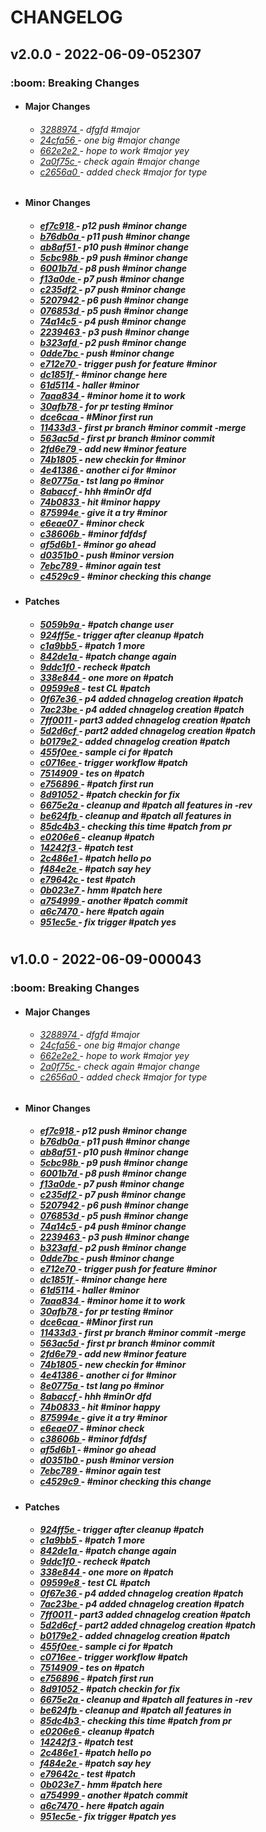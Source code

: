 <h1>CHANGELOG</h1><h2>v2.0.0 - 2022-06-09-052307</h2><h3>:boom: Breaking Changes</h3> <ul><li><h4>Major Changes</h4></li> <ul><h6> <li><a href='https://github.com/nostradini/myrepo3/commit/3288974'> 3288974 </a> - dfgfd #major </li> <li><a href='https://github.com/nostradini/myrepo3/commit/24cfa56'> 24cfa56 </a> - one big #major change </li> <li><a href='https://github.com/nostradini/myrepo3/commit/662e2e2'> 662e2e2 </a> - hope to work #major yey </li> <li><a href='https://github.com/nostradini/myrepo3/commit/2a0f75c'> 2a0f75c </a> - check again #major change </li> <li><a href='https://github.com/nostradini/myrepo3/commit/c2656a0'> c2656a0 </a> - added check #major for type </li></h6></ul> <li><h4>Minor Changes</h4></li> <ul><h5> <li><a href='https://github.com/nostradini/myrepo3/commit/ef7c918'> ef7c918 </a> - p12 push #minor change </li> <li><a href='https://github.com/nostradini/myrepo3/commit/b76db0a'> b76db0a </a> - p11 push #minor change </li> <li><a href='https://github.com/nostradini/myrepo3/commit/ab8af51'> ab8af51 </a> - p10 push #minor change </li> <li><a href='https://github.com/nostradini/myrepo3/commit/5cbc98b'> 5cbc98b </a> - p9 push #minor change </li> <li><a href='https://github.com/nostradini/myrepo3/commit/6001b7d'> 6001b7d </a> - p8 push #minor change </li> <li><a href='https://github.com/nostradini/myrepo3/commit/f13a0de'> f13a0de </a> - p7 push #minor change </li> <li><a href='https://github.com/nostradini/myrepo3/commit/c235df2'> c235df2 </a> - p7 push #minor change </li> <li><a href='https://github.com/nostradini/myrepo3/commit/5207942'> 5207942 </a> - p6 push #minor change </li> <li><a href='https://github.com/nostradini/myrepo3/commit/076853d'> 076853d </a> - p5 push #minor change </li> <li><a href='https://github.com/nostradini/myrepo3/commit/74a14c5'> 74a14c5 </a> - p4 push #minor change </li> <li><a href='https://github.com/nostradini/myrepo3/commit/2239463'> 2239463 </a> - p3 push #minor change </li> <li><a href='https://github.com/nostradini/myrepo3/commit/b323afd'> b323afd </a> - p2 push #minor change </li> <li><a href='https://github.com/nostradini/myrepo3/commit/0dde7bc'> 0dde7bc </a> - push #minor change </li> <li><a href='https://github.com/nostradini/myrepo3/commit/e712e70'> e712e70 </a> - trigger push for feature #minor </li> <li><a href='https://github.com/nostradini/myrepo3/commit/dc1851f'> dc1851f </a> - #minor change here </li> <li><a href='https://github.com/nostradini/myrepo3/commit/61d5114'> 61d5114 </a> - haller #minor </li> <li><a href='https://github.com/nostradini/myrepo3/commit/7aaa834'> 7aaa834 </a> - #minor home it to work </li> <li><a href='https://github.com/nostradini/myrepo3/commit/30afb78'> 30afb78 </a> - for pr testing #minor </li> <li><a href='https://github.com/nostradini/myrepo3/commit/dce6caa'> dce6caa </a> - #Minor first run </li> <li><a href='https://github.com/nostradini/myrepo3/commit/11433d3'> 11433d3 </a> - first pr branch #minor commit -merge </li> <li><a href='https://github.com/nostradini/myrepo3/commit/563ac5d'> 563ac5d </a> - first pr branch #minor commit </li> <li><a href='https://github.com/nostradini/myrepo3/commit/2fd6e79'> 2fd6e79 </a> - add new #minor feature </li> <li><a href='https://github.com/nostradini/myrepo3/commit/74b1805'> 74b1805 </a> - new checkin for #minor </li> <li><a href='https://github.com/nostradini/myrepo3/commit/4e41386'> 4e41386 </a> - another ci for #minor </li> <li><a href='https://github.com/nostradini/myrepo3/commit/8e0775a'> 8e0775a </a> - tst lang po #minor </li> <li><a href='https://github.com/nostradini/myrepo3/commit/8abaccf'> 8abaccf </a> - hhh #minOr dfd </li> <li><a href='https://github.com/nostradini/myrepo3/commit/74b0833'> 74b0833 </a> - hit #minor happy </li> <li><a href='https://github.com/nostradini/myrepo3/commit/875994e'> 875994e </a> - give it a try #minor </li> <li><a href='https://github.com/nostradini/myrepo3/commit/e6eae07'> e6eae07 </a> - #minor check </li> <li><a href='https://github.com/nostradini/myrepo3/commit/c38606b'> c38606b </a> - #minor fdfdsf </li> <li><a href='https://github.com/nostradini/myrepo3/commit/af5d6b1'> af5d6b1 </a> - #minor go ahead </li> <li><a href='https://github.com/nostradini/myrepo3/commit/d0351b0'> d0351b0 </a> - push #minor version </li> <li><a href='https://github.com/nostradini/myrepo3/commit/7ebc789'> 7ebc789 </a> - #minor again test </li> <li><a href='https://github.com/nostradini/myrepo3/commit/c4529c9'> c4529c9 </a> - #minor checking this change </li></h5></ul> <li><h4>Patches</h4></li> <ul><h5> <li><a href='https://github.com/nostradini/myrepo3/commit/5059b9a'> 5059b9a </a> - #patch change user </li> <li><a href='https://github.com/nostradini/myrepo3/commit/924ff5e'> 924ff5e </a> - trigger after cleanup #patch </li> <li><a href='https://github.com/nostradini/myrepo3/commit/c1a9bb5'> c1a9bb5 </a> - #patch 1 more </li> <li><a href='https://github.com/nostradini/myrepo3/commit/842de1a'> 842de1a </a> - #patch change again </li> <li><a href='https://github.com/nostradini/myrepo3/commit/9ddc1f0'> 9ddc1f0 </a> - recheck #patch </li> <li><a href='https://github.com/nostradini/myrepo3/commit/338e844'> 338e844 </a> - one more on #patch </li> <li><a href='https://github.com/nostradini/myrepo3/commit/09599e8'> 09599e8 </a> - test CL #patch </li> <li><a href='https://github.com/nostradini/myrepo3/commit/0f67e36'> 0f67e36 </a> - p4 added chnagelog creation #patch </li> <li><a href='https://github.com/nostradini/myrepo3/commit/7ac23be'> 7ac23be </a> - p4 added chnagelog creation #patch </li> <li><a href='https://github.com/nostradini/myrepo3/commit/7ff0011'> 7ff0011 </a> - part3 added chnagelog creation #patch </li> <li><a href='https://github.com/nostradini/myrepo3/commit/5d2d6cf'> 5d2d6cf </a> - part2 added chnagelog creation #patch </li> <li><a href='https://github.com/nostradini/myrepo3/commit/b0179e2'> b0179e2 </a> - added chnagelog creation #patch </li> <li><a href='https://github.com/nostradini/myrepo3/commit/455f0ee'> 455f0ee </a> - sample ci for #patch </li> <li><a href='https://github.com/nostradini/myrepo3/commit/c0716ee'> c0716ee </a> - trigger workflow #patch </li> <li><a href='https://github.com/nostradini/myrepo3/commit/7514909'> 7514909 </a> - tes on #patch </li> <li><a href='https://github.com/nostradini/myrepo3/commit/e756896'> e756896 </a> - #patch first run </li> <li><a href='https://github.com/nostradini/myrepo3/commit/8d91052'> 8d91052 </a> - #patch checkin for fix </li> <li><a href='https://github.com/nostradini/myrepo3/commit/6675e2a'> 6675e2a </a> - cleanup and #patch all features in -rev </li> <li><a href='https://github.com/nostradini/myrepo3/commit/be624fb'> be624fb </a> - cleanup and #patch all features in </li> <li><a href='https://github.com/nostradini/myrepo3/commit/85dc4b3'> 85dc4b3 </a> - checking this time #patch from pr </li> <li><a href='https://github.com/nostradini/myrepo3/commit/e0206e6'> e0206e6 </a> - cleanup #patch </li> <li><a href='https://github.com/nostradini/myrepo3/commit/14242f3'> 14242f3 </a> - #patch test </li> <li><a href='https://github.com/nostradini/myrepo3/commit/2c486e1'> 2c486e1 </a> - #patch hello po </li> <li><a href='https://github.com/nostradini/myrepo3/commit/f484e2e'> f484e2e </a> - #patch say hey </li> <li><a href='https://github.com/nostradini/myrepo3/commit/e79642c'> e79642c </a> - test #patch </li> <li><a href='https://github.com/nostradini/myrepo3/commit/0b023e7'> 0b023e7 </a> - hmm #patch here </li> <li><a href='https://github.com/nostradini/myrepo3/commit/a754999'> a754999 </a> - another #patch commit </li> <li><a href='https://github.com/nostradini/myrepo3/commit/a6c7470'> a6c7470 </a> - here #patch again </li> <li><a href='https://github.com/nostradini/myrepo3/commit/951ec5e'> 951ec5e </a> - fix trigger #patch yes </li></h5></ul></ul> <h1></h1><h2>v1.0.0 - 2022-06-09-000043</h2><h3>:boom: Breaking Changes</h3> <ul><li><h4>Major Changes</h4></li> <ul><h6> <li><a href='https://github.com/nostradini/myrepo3/commit/3288974'> 3288974 </a> - dfgfd #major </li> <li><a href='https://github.com/nostradini/myrepo3/commit/24cfa56'> 24cfa56 </a> - one big #major change </li> <li><a href='https://github.com/nostradini/myrepo3/commit/662e2e2'> 662e2e2 </a> - hope to work #major yey </li> <li><a href='https://github.com/nostradini/myrepo3/commit/2a0f75c'> 2a0f75c </a> - check again #major change </li> <li><a href='https://github.com/nostradini/myrepo3/commit/c2656a0'> c2656a0 </a> - added check #major for type </li></h6></ul> <li><h4>Minor Changes</h4></li> <ul><h5> <li><a href='https://github.com/nostradini/myrepo3/commit/ef7c918'> ef7c918 </a> - p12 push #minor change </li> <li><a href='https://github.com/nostradini/myrepo3/commit/b76db0a'> b76db0a </a> - p11 push #minor change </li> <li><a href='https://github.com/nostradini/myrepo3/commit/ab8af51'> ab8af51 </a> - p10 push #minor change </li> <li><a href='https://github.com/nostradini/myrepo3/commit/5cbc98b'> 5cbc98b </a> - p9 push #minor change </li> <li><a href='https://github.com/nostradini/myrepo3/commit/6001b7d'> 6001b7d </a> - p8 push #minor change </li> <li><a href='https://github.com/nostradini/myrepo3/commit/f13a0de'> f13a0de </a> - p7 push #minor change </li> <li><a href='https://github.com/nostradini/myrepo3/commit/c235df2'> c235df2 </a> - p7 push #minor change </li> <li><a href='https://github.com/nostradini/myrepo3/commit/5207942'> 5207942 </a> - p6 push #minor change </li> <li><a href='https://github.com/nostradini/myrepo3/commit/076853d'> 076853d </a> - p5 push #minor change </li> <li><a href='https://github.com/nostradini/myrepo3/commit/74a14c5'> 74a14c5 </a> - p4 push #minor change </li> <li><a href='https://github.com/nostradini/myrepo3/commit/2239463'> 2239463 </a> - p3 push #minor change </li> <li><a href='https://github.com/nostradini/myrepo3/commit/b323afd'> b323afd </a> - p2 push #minor change </li> <li><a href='https://github.com/nostradini/myrepo3/commit/0dde7bc'> 0dde7bc </a> - push #minor change </li> <li><a href='https://github.com/nostradini/myrepo3/commit/e712e70'> e712e70 </a> - trigger push for feature #minor </li> <li><a href='https://github.com/nostradini/myrepo3/commit/dc1851f'> dc1851f </a> - #minor change here </li> <li><a href='https://github.com/nostradini/myrepo3/commit/61d5114'> 61d5114 </a> - haller #minor </li> <li><a href='https://github.com/nostradini/myrepo3/commit/7aaa834'> 7aaa834 </a> - #minor home it to work </li> <li><a href='https://github.com/nostradini/myrepo3/commit/30afb78'> 30afb78 </a> - for pr testing #minor </li> <li><a href='https://github.com/nostradini/myrepo3/commit/dce6caa'> dce6caa </a> - #Minor first run </li> <li><a href='https://github.com/nostradini/myrepo3/commit/11433d3'> 11433d3 </a> - first pr branch #minor commit -merge </li> <li><a href='https://github.com/nostradini/myrepo3/commit/563ac5d'> 563ac5d </a> - first pr branch #minor commit </li> <li><a href='https://github.com/nostradini/myrepo3/commit/2fd6e79'> 2fd6e79 </a> - add new #minor feature </li> <li><a href='https://github.com/nostradini/myrepo3/commit/74b1805'> 74b1805 </a> - new checkin for #minor </li> <li><a href='https://github.com/nostradini/myrepo3/commit/4e41386'> 4e41386 </a> - another ci for #minor </li> <li><a href='https://github.com/nostradini/myrepo3/commit/8e0775a'> 8e0775a </a> - tst lang po #minor </li> <li><a href='https://github.com/nostradini/myrepo3/commit/8abaccf'> 8abaccf </a> - hhh #minOr dfd </li> <li><a href='https://github.com/nostradini/myrepo3/commit/74b0833'> 74b0833 </a> - hit #minor happy </li> <li><a href='https://github.com/nostradini/myrepo3/commit/875994e'> 875994e </a> - give it a try #minor </li> <li><a href='https://github.com/nostradini/myrepo3/commit/e6eae07'> e6eae07 </a> - #minor check </li> <li><a href='https://github.com/nostradini/myrepo3/commit/c38606b'> c38606b </a> - #minor fdfdsf </li> <li><a href='https://github.com/nostradini/myrepo3/commit/af5d6b1'> af5d6b1 </a> - #minor go ahead </li> <li><a href='https://github.com/nostradini/myrepo3/commit/d0351b0'> d0351b0 </a> - push #minor version </li> <li><a href='https://github.com/nostradini/myrepo3/commit/7ebc789'> 7ebc789 </a> - #minor again test </li> <li><a href='https://github.com/nostradini/myrepo3/commit/c4529c9'> c4529c9 </a> - #minor checking this change </li></h5></ul> <li><h4>Patches</h4></li> <ul><h5> <li><a href='https://github.com/nostradini/myrepo3/commit/924ff5e'> 924ff5e </a> - trigger after cleanup #patch </li> <li><a href='https://github.com/nostradini/myrepo3/commit/c1a9bb5'> c1a9bb5 </a> - #patch 1 more </li> <li><a href='https://github.com/nostradini/myrepo3/commit/842de1a'> 842de1a </a> - #patch change again </li> <li><a href='https://github.com/nostradini/myrepo3/commit/9ddc1f0'> 9ddc1f0 </a> - recheck #patch </li> <li><a href='https://github.com/nostradini/myrepo3/commit/338e844'> 338e844 </a> - one more on #patch </li> <li><a href='https://github.com/nostradini/myrepo3/commit/09599e8'> 09599e8 </a> - test CL #patch </li> <li><a href='https://github.com/nostradini/myrepo3/commit/0f67e36'> 0f67e36 </a> - p4 added chnagelog creation #patch </li> <li><a href='https://github.com/nostradini/myrepo3/commit/7ac23be'> 7ac23be </a> - p4 added chnagelog creation #patch </li> <li><a href='https://github.com/nostradini/myrepo3/commit/7ff0011'> 7ff0011 </a> - part3 added chnagelog creation #patch </li> <li><a href='https://github.com/nostradini/myrepo3/commit/5d2d6cf'> 5d2d6cf </a> - part2 added chnagelog creation #patch </li> <li><a href='https://github.com/nostradini/myrepo3/commit/b0179e2'> b0179e2 </a> - added chnagelog creation #patch </li> <li><a href='https://github.com/nostradini/myrepo3/commit/455f0ee'> 455f0ee </a> - sample ci for #patch </li> <li><a href='https://github.com/nostradini/myrepo3/commit/c0716ee'> c0716ee </a> - trigger workflow #patch </li> <li><a href='https://github.com/nostradini/myrepo3/commit/7514909'> 7514909 </a> - tes on #patch </li> <li><a href='https://github.com/nostradini/myrepo3/commit/e756896'> e756896 </a> - #patch first run </li> <li><a href='https://github.com/nostradini/myrepo3/commit/8d91052'> 8d91052 </a> - #patch checkin for fix </li> <li><a href='https://github.com/nostradini/myrepo3/commit/6675e2a'> 6675e2a </a> - cleanup and #patch all features in -rev </li> <li><a href='https://github.com/nostradini/myrepo3/commit/be624fb'> be624fb </a> - cleanup and #patch all features in </li> <li><a href='https://github.com/nostradini/myrepo3/commit/85dc4b3'> 85dc4b3 </a> - checking this time #patch from pr </li> <li><a href='https://github.com/nostradini/myrepo3/commit/e0206e6'> e0206e6 </a> - cleanup #patch </li> <li><a href='https://github.com/nostradini/myrepo3/commit/14242f3'> 14242f3 </a> - #patch test </li> <li><a href='https://github.com/nostradini/myrepo3/commit/2c486e1'> 2c486e1 </a> - #patch hello po </li> <li><a href='https://github.com/nostradini/myrepo3/commit/f484e2e'> f484e2e </a> - #patch say hey </li> <li><a href='https://github.com/nostradini/myrepo3/commit/e79642c'> e79642c </a> - test #patch </li> <li><a href='https://github.com/nostradini/myrepo3/commit/0b023e7'> 0b023e7 </a> - hmm #patch here </li> <li><a href='https://github.com/nostradini/myrepo3/commit/a754999'> a754999 </a> - another #patch commit </li> <li><a href='https://github.com/nostradini/myrepo3/commit/a6c7470'> a6c7470 </a> - here #patch again </li> <li><a href='https://github.com/nostradini/myrepo3/commit/951ec5e'> 951ec5e </a> - fix trigger #patch yes </li></h5></ul></ul>
